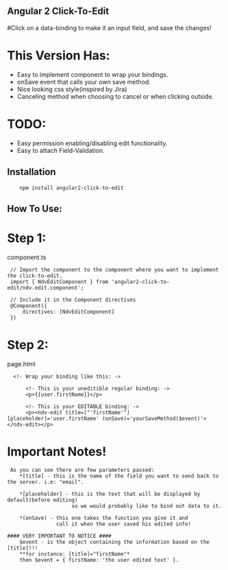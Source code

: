 
## Angular 2 Click-To-Edit
#Click on a data-binding to make it an input field, and save the changes!

# This Version Has:

- Easy to implement component to wrap your bindings.
- onSave event that calls your own save method.
- Nice looking css style(inspired by Jira)
- Canceling method when choosing to cancel or when clicking outside.

# TODO:

- Easy permission enabling/disabling edit functionality.
- Easy to attach Field-Validation. 


## Installation
```
    npm install angular2-click-to-edit
```

## How To Use:  

# Step 1:
component.ts
```
 // Import the component to the component where you want to implement the click-to-edit.
 import { NdvEditComponent } from 'angular2-click-to-edit/ndv.edit.component';

 // Include it in the Component directives
 @Component({
 	 directives: [NdvEditComponent]
 })

```

# Step 2:
page.html  
```
  <!- Wrap your binding like this: ->

	  <!- This is your uneditible regular binding: ->
	  <p>{{user.firstName}}</p>

	  <!- This is your EDITABLE binding: ->
	  <p><ndv-edit title=["'firstName'"] [placeholder]='user.firstName' (onSave)='yourSaveMethod($event)'></ndv-edit></p>

```
# Important Notes!

```
 As you can see there are few parameters passed:
	*[title] - this is the name of the field you want to send back to the server. i.e: "email".

	*[placeholder] - this is the text that will be displayed by default(before editing)
					 so we would probably like to bind out data to it.

	*(onSave) - this one takes the function you give it and 
				call it when the user saved his edited info!

#### VERY IMPORTANT TO NOTICE ####
	$event - is the object containing the information based on the [title]!!! 
	**for instance: [title]="firstName"*
	then $event = { firstName: 'the user edited text' }.
```